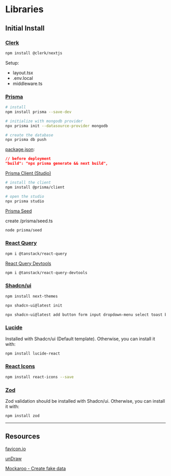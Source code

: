 # Libraries

## Initial Install

### [Clerk](https://clerk.com/docs/quickstarts/nextjs)

```bash
npm install @clerk/nextjs
```

Setup:

- layout.tsx
- .env.local
- middleware.ts

### [Prisma](https://www.prisma.io/docs/getting-started/quickstart)

```bash
# install
npm install prisma --save-dev
```

```bash
# initialize with mongodb provider
npx prisma init --datasource-provider mongodb
```

```bash
# create the database
npx prisma db push
```

[package.json](./package.json):

```json
// before deployment
"build": "npx prisma generate && next build",
```

[Prisma Client (Studio)](https://www.prisma.io/docs/getting-started/setup-prisma/add-to-existing-project/relational-databases/install-prisma-client-node-mysql)

```bash
# install the client
npm install @prisma/client
```

```bash
# open the studio
npx prisma studio
```

[Prisma Seed](https://www.prisma.io/docs/orm/prisma-migrate/workflows/seeding)

create /prisma/seed.ts

```bash
node prisma/seed
```

### [React Query](https://tanstack.com/query/v4/docs/framework/react/installation)

```bash
npm i @tanstack/react-query
```

[React Query Devtools](https://tanstack.com/query/v4/docs/framework/react/devtools)

```bash
npm i @tanstack/react-query-devtools
```

### [Shadcn/ui](https://ui.shadcn.com/docs/installation/next)

```sh
npm install next-themes
```

```sh
npx shadcn-ui@latest init
```

```sh
npx shadcn-ui@latest add button form input dropdown-menu select toast badge separator card skeleton
```

### [Lucide](https://lucide.dev/guide/installation)

Installed with Shadcn/ui (Default template). Otherwise, you can install it with:

```sh
npm install lucide-react
```

### [React Icons](https://react-icons.github.io/react-icons/)

```sh
npm install react-icons --save
```

### [Zod](https://zod.dev/?id=installation)

Zod validation should be installed with Shadcn/ui. Otherwise, you can install it with:

```sh
npm install zod
```

---

## Resources

[favicon.io](https://favicon.io/)

[unDraw](https://undraw.co/)

[Mockaroo - Create fake data](https://mockaroo.com/)
